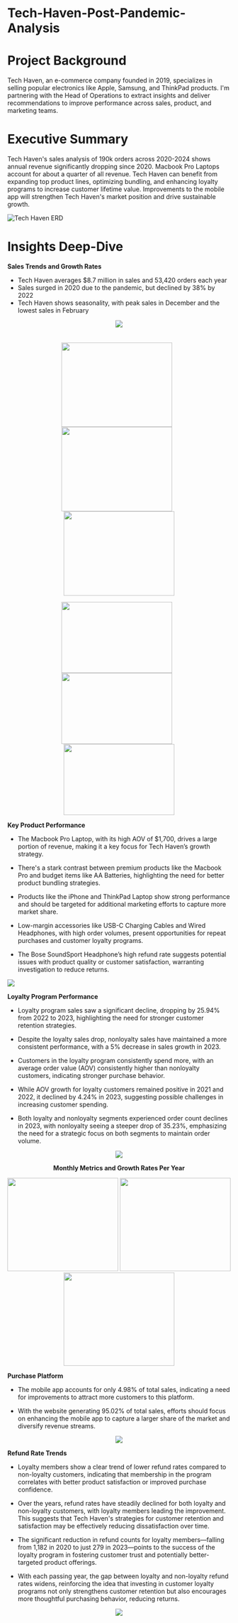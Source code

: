 # Tech-Haven-Post-Pandemic-Analysis

# Project Background

Tech Haven, an e-commerce company founded in 2019, specializes in selling popular electronics like Apple, Samsung, and ThinkPad products. I'm partnering with the Head of Operations to extract insights and deliver recommendations to improve performance across sales, product, and marketing teams.

# Executive Summary

Tech Haven's sales analysis of 190k orders across 2020-2024 shows annual revenue significantly dropping since 2020.  Macbook Pro Laptops account for about a quarter of all revenue. Tech Haven can benefit from expanding top product lines, optimizing bundling, and enhancing loyalty programs to increase customer lifetime value. Improvements to the mobile app will strengthen Tech Haven's market position and drive sustainable growth.

![Tech Haven ERD](https://github.com/user-attachments/assets/aef2ba03-11d9-4e80-bd39-9ca2bb4d3c68)

# Insights Deep-Dive

**Sales Trends and Growth Rates**

- Tech Haven averages $8.7 million in sales and 53,420 orders each year
- Sales surged in 2020 due to the pandemic, but declined by 38% by 2022
- Tech Haven shows seasonality, with peak sales in December and the lowest sales in February

<p align="center">
  <img src="Data/WWWWWWWWWWWWWWW.png" style="margin-bottom: 20px;" />

<p align="center">
  <img src="Data/Total Sales by Month.png" width="250" height="190" style="display:inline-block; margin-right:10px;" />
  <img src="Data/AOV by Month.png" width="250" height="190" style="display:inline-block; margin-right:10px;" />
  <img src="Data/Total Orders by Month.png" width="250" height="190" style="display:inline-block;" />
</p>


<p align="center">
  <img src="Data/Sales Growth Rate (No Grid).png" width="250" height="160" style="display:inline-block; margin-right:10px;" />
  <img src="Data/AOV Growth Rate (No Grid).png" width="250" height="160" style="display:inline-block; margin-right:10px;" />
  <img src="Data/Order Growth Rate (No Grid).png" width="250" height="160" style="display:inline-block;" />
</p>

**Key Product Performance**

- The Macbook Pro Laptop, with its high AOV of $1,700, drives a large portion of revenue, making it a key focus for Tech Haven’s growth strategy.

- There's a stark contrast between premium products like the Macbook Pro and budget items like AA Batteries, highlighting the need for better product bundling strategies.

- Products like the iPhone and ThinkPad Laptop show strong performance and should be targeted for additional marketing efforts to capture more market share.

- Low-margin accessories like USB-C Charging Cables and Wired Headphones, with high order volumes, present opportunities for repeat purchases and customer loyalty programs.

- The Bose SoundSport Headphone’s high refund rate suggests potential issues with product quality or customer satisfaction, warranting investigation to reduce returns.

<img src="Data/Product Performance (Even Larger).png" />


**Loyalty Program Performance**

- Loyalty program sales saw a significant decline, dropping by 25.94% from 2022 to 2023, highlighting the need for stronger customer retention strategies.

- Despite the loyalty sales drop, nonloyalty sales have maintained a more consistent performance, with a 5% decrease in sales growth in 2023.

- Customers in the loyalty program consistently spend more, with an average order value (AOV) consistently higher than nonloyalty customers, indicating stronger purchase behavior.

- While AOV growth for loyalty customers remained positive in 2021 and 2022, it declined by 4.24% in 2023, suggesting possible challenges in increasing customer spending.

- Both loyalty and nonloyalty segments experienced order count declines in 2023, with nonloyalty seeing a steeper drop of 35.23%, emphasizing the need for a strategic focus on both segments to maintain order volume.

<p align="center">
  <img src="Data/Loyalty Program Performance (No Grid).png" />
</p>

<p align="center">
    <strong>Monthly Metrics and Growth Rates Per Year</strong>

<p align="center">
  <img src="Data/Total Revenue by Month (Loyalty Program).png" width="250" height="210" />
  <img src="Data/AOV by Month (Loyalty Program).png" width="250" height="210" />
  <img src="Data/Total Orders by Month (Loyalty Program).png" width="250" height="210" />
</p>

**Purchase Platform**

- The mobile app accounts for only 4.98% of total sales, indicating a need for improvements to attract more customers to this platform.

- With the website generating 95.02% of total sales, efforts should focus on enhancing the mobile app to capture a larger share of the market and diversify revenue streams.

<p align="center">
  <img src="Data/Purchase Platform.png" />
</p>


**Refund Rate Trends**

- Loyalty members show a clear trend of lower refund rates compared to non-loyalty customers, indicating that membership in the program correlates with better product satisfaction or improved purchase confidence.

- Over the years, refund rates have steadily declined for both loyalty and non-loyalty customers, with loyalty members leading the improvement. This suggests that Tech Haven's strategies for customer retention and satisfaction may be effectively reducing dissatisfaction over time.

- The significant reduction in refund counts for loyalty members—falling from 1,182 in 2020 to just 279 in 2023—points to the success of the loyalty program in fostering customer trust and potentially better-targeted product offerings.

- With each passing year, the gap between loyalty and non-loyalty refund rates widens, reinforcing the idea that investing in customer loyalty programs not only strengthens customer retention but also encourages more thoughtful purchasing behavior, reducing returns.

<p align="center">
  <img src="Data/Loyalty Program Impact on Refund Rates.png" />
</p>

